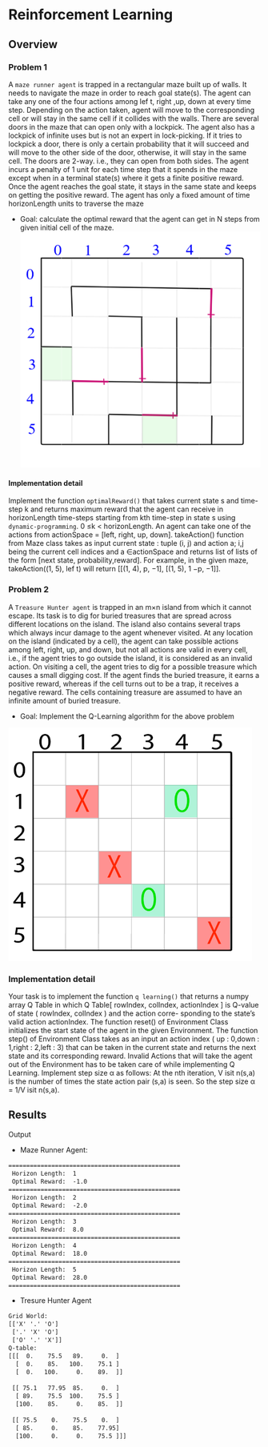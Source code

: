# Reinforcement Learning


## Overview

### Problem 1
A `maze runner agent` is trapped in a rectangular maze built up of walls. It needs to navigate the maze in
order to reach goal state(s). The agent can take any one of the four actions among lef t, right ,up, down
at every time step. Depending on the action taken, agent will move to the corresponding cell or will stay
in the same cell if it collides with the walls. There are several doors in the maze that can open only with
a lockpick. The agent also has a lockpick of infinite uses but is not an expert in lock-picking. If it tries to
lockpick a door, there is only a certain probability that it will succeed and will move to the other side of
the door, otherwise, it will stay in the same cell. The doors are 2-way. i.e., they can open from both sides.
The agent incurs a penalty of 1 unit for each time step that it spends in the maze except when in a terminal
state(s) where it gets a finite positive reward. Once the agent reaches the goal state, it stays in the same
state and keeps on getting the positive reward. The agent has only a fixed amount of time horizonLength
units to traverse the maze

- Goal: calculate the optimal reward that the agent can get in N steps from given initial cell of the maze.
![](https://github.com/RahulBoipai/Reinforcement_Learning/blob/main/pics/maze.png) 

#### Implementation detail
Implement the function `optimalReward()` that takes current state s and time-step
k and returns maximum reward that the agent can receive in horizonLength time-steps starting from kth
time-step in state s using `dynamic-programming`. 0 ≤k < horizonLength.
An agent can take one of the actions from actionSpace = [left, right, up, down].
takeAction() function from Maze class takes as input current state : tuple (i, j) and action a; i,j being the
current cell indices and a ∈actionSpace and returns list of lists of the form [next state, probability,reward].
For example, in the given maze, takeAction((1, 5), lef t) will return [[(1, 4), p, −1], [(1, 5), 1 −p, −1]].


### Problem 2
A `Treasure Hunter agent` is trapped in an m×n island from which it cannot escape. Its task is to dig for
buried treasures that are spread across different locations on the island. The island also contains several
traps which always incur damage to the agent whenever visited. At any location on the island (indicated by
a cell), the agent can take possible actions among left, right, up, and down, but not all actions are valid in
every cell, i.e., if the agent tries to go outside the island, it is considered as an invalid action. On visiting a
cell, the agent tries to dig for a possible treasure which causes a small digging cost. If the agent finds the
buried treasure, it earns a positive reward, whereas if the cell turns out to be a trap, it receives a negative
reward. The cells containing treasure are assumed to have an infinite amount of buried treasure.


- Goal: Implement the Q-Learning algorithm for the above problem

![](https://github.com/RahulBoipai/Reinforcement_Learning/blob/main/pics/goal_grid.png) 

### Implementation detail
Your task is to implement the function `q learning()` that returns a numpy array Q Table in which
Q Table[ rowIndex, colIndex, actionIndex ] is Q-value of state ( rowIndex, colIndex ) and the action corre-
sponding to the state’s valid action actionIndex.
The function reset() of Environment Class initializes the start state of the agent in the given Environment.
The function step() of Environment Class takes as an input an action index ( up : 0,down : 1,right :
2,left : 3) that can be taken in the current state and returns the next state and its corresponding reward.
Invalid Actions that will take the agent out of the Environment has to be taken care of while implementing
Q Learning.
Implement step size α as follows: At the nth iteration, V isit n(s,a) is the number
of times the state action pair (s,a) is seen. So the step size α = 1/V isit n(s,a).


## Results
Output
- Maze Runner Agent: 
```
================================================
 Horizon Length:  1
 Optimal Reward:  -1.0
================================================
 Horizon Length:  2
 Optimal Reward:  -2.0
================================================
 Horizon Length:  3
 Optimal Reward:  8.0
================================================
 Horizon Length:  4
 Optimal Reward:  18.0
================================================
 Horizon Length:  5
 Optimal Reward:  28.0
================================================
```

- Tresure Hunter Agent
```
Grid World:
[['X' '.' 'O']
 ['.' 'X' 'O']
 ['O' '.' 'X']]
Q-table:
[[[  0.    75.5   89.     0.  ]
  [  0.    85.   100.    75.1 ]
  [  0.   100.     0.    89.  ]]

 [[ 75.1   77.95  85.     0.  ]
  [ 89.    75.5  100.    75.5 ]
  [100.    85.     0.    85.  ]]

 [[ 75.5    0.    75.5    0.  ]
  [ 85.     0.    85.    77.95]
  [100.     0.     0.    75.5 ]]]
```




